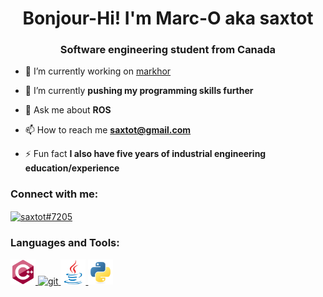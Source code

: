 <h1 align="center">Bonjour-Hi! I'm Marc-O aka saxtot</h1>
<h3 align="center">Software engineering student from Canada</h3>

- 🔭 I’m currently working on [markhor](https://github.com/clubcapra)

- 🌱 I’m currently **pushing my programming skills further**

- 💬 Ask me about **ROS**

- 📫 How to reach me **saxtot@gmail.com**

- ⚡ Fun fact **I also have five years of industrial engineering education/experience**

<h3 align="left">Connect with me:</h3>
<p align="left">
<a href="https://discord.gg/saxtot#7205" target="blank"><img align="center" src="https://raw.githubusercontent.com/rahuldkjain/github-profile-readme-generator/master/src/images/icons/Social/discord.svg" alt="saxtot#7205" height="30" width="40" /></a>
</p>

<h3 align="left">Languages and Tools:</h3>
<p align="left"> <a href="https://www.w3schools.com/cpp/" target="_blank" rel="noreferrer"> <img src="https://raw.githubusercontent.com/devicons/devicon/master/icons/cplusplus/cplusplus-original.svg" alt="cplusplus" width="40" height="40"/> </a> <a href="https://git-scm.com/" target="_blank" rel="noreferrer"> <img src="https://www.vectorlogo.zone/logos/git-scm/git-scm-icon.svg" alt="git" width="40" height="40"/> </a> <a href="https://www.java.com" target="_blank" rel="noreferrer"> <img src="https://raw.githubusercontent.com/devicons/devicon/master/icons/java/java-original.svg" alt="java" width="40" height="40"/> </a> <a href="https://www.python.org" target="_blank" rel="noreferrer"> <img src="https://raw.githubusercontent.com/devicons/devicon/master/icons/python/python-original.svg" alt="python" width="40" height="40"/> </a> </p>

